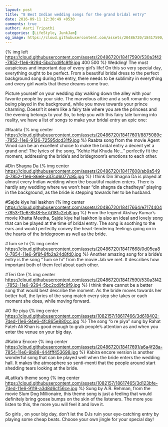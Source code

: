 ```yaml
---
layout: post
title: "8 Best Indian wedding songs for the grand bridal entry"
date: 2016-09-11 12:30:49 +0530
comments: true
author: Aarti Tripathi
categories: [LifeStyle, JunkJam]
og_image: https://cloud.githubusercontent.com/assets/20486720/18417590/530a3f42-7852-11e6-9294-5bc2cd9fc9f9.jpg
---
```


{% img left https://cloud.githubusercontent.com/assets/20486720/18417590/530a3f42-7852-11e6-9294-5bc2cd9fc9f9.jpg 400 500 %}
Wedding! The most auspicious and important day of every girl’s life! On this so very special day, everything ought to be perfect. From a beautiful bridal dress to the perfect background song during the entry, there needs to be sublimity in everything and every girl wants that these dreams come true. 
<!-- more -->

Picture yourself on your wedding day walking down the alley with your favorite people by your side. The marvelous attire and a soft romantic song being played in the background, while you move towards your prince charming. Doesn’t it seem like a fairy tale where you are the princess and the evening belongs to you! So, to help you with this fairy tale turning into reality, we have a list of songs to make your bridal entry an epic one:

#Raabta 
{% img center https://cloud.githubusercontent.com/assets/20486720/18417601/8875089c-7852-11e6-9126-72595dcd31f9.jpg %}
Raabta song from the movie Agent Vinod can be an excellent choice to make the bridal entry a decent yet a grand one! The lyrics of the song, “Kehte Hai Khuda Ne…” perfectly fit the moment, addressing the bride’s and bridegroom’s emotions to each other. 

#Din Shagna Da
{% img center https://cloud.githubusercontent.com/assets/20486720/18417608/ab9a5494-7852-11e6-86e9-a37cd6077c95.jpg %}
I think Din Shagna Da is played at almost every Indian wedding when the beautiful maiden enters. There is hardly any wedding where we won’t hear “din shagna da chadheya” playing in the background, as the bride is stepping towards her to be husband. 

#Sajde kiye hai laakhon
{% img center https://cloud.githubusercontent.com/assets/20486720/18417664/e7174404-7853-11e6-85f8-5e7d181c2eb8.jpg %}
From the legend Akshay Kumar’s movie Khatta Meetha, Sajde kiye hai laakhon is also an ideal and lovely song that can be played at the time of bridal entry. The song is soothing to the ears and would perfectly convey the heart-tendering feelings going on in the hearts of the bridegroom as well as the bride. 

#Tum se hi
{% img center https://cloud.githubusercontent.com/assets/20486720/18417668/0d05ea80-7854-11e6-9f8f-8fb2a24d8fd0.jpg %}
Another amazing song for a bride’s entry is the song “Tum se hi” from the movie Jab we met. It describes how important both of them feel about each other. 

#Teri Ore
{% img center https://cloud.githubusercontent.com/assets/20486720/18417590/530a3f42-7852-11e6-9294-5bc2cd9fc9f9.jpg %}
I think there cannot be a better song that would best describe the moment. As the bride moves towards her better half, the lyrics of the song match every step she takes or each moment she does, while moving forward.

#O Re piya
{% img center https://cloud.githubusercontent.com/assets/1082157/18617466/3d618402-7ded-11e6-94e6-4fc865e880cc.jpg %}
The song “o re piya” sung by Rahat Fateh Ali Khan is good enough to grab people’s attention as and when you enter the venue on your big day. 

#Kabira Encore
{% img center https://cloud.githubusercontent.com/assets/20486720/18417691/a6a4f28a-7854-11e6-9b88-444fff453698.jpg %}
Kabira encore version is another wonderful song that can be played well when the bride enters the wedding hall. It makes the atmosphere so senti-menti that the people around start shedding tears looking at the bride.

#Latika’s theme song
{% img center https://cloud.githubusercontent.com/assets/1082157/18617465/3d123bfe-7ded-11e6-9119-a3d8d6c156ce.jpg %}
Sung by A.R. Rehman, from the movie Slum Dog Millionaire, this theme song is just a feeling that would definitely bring goose bumps on the skin of the listeners. The more you listen to this, the more you will feel it and love it. 

So girls , on your big day, don’t let the DJs ruin your eye-catching entry by playing some cheap beats. Choose your own jingle for your special day! 

 
